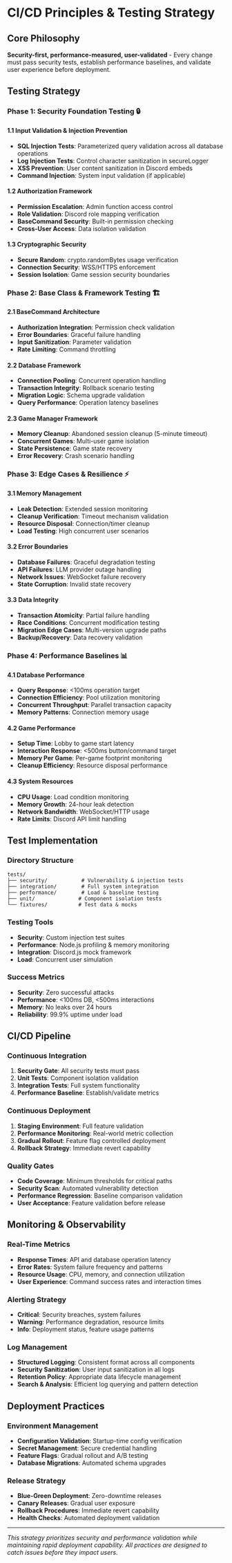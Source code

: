 # CI/CD Principles & Testing Strategy

## Core Philosophy
**Security-first, performance-measured, user-validated** - Every change must pass security tests, establish performance baselines, and validate user experience before deployment.

## Testing Strategy

### Phase 1: Security Foundation Testing 🔒

#### 1.1 Input Validation & Injection Prevention
- **SQL Injection Tests**: Parameterized query validation across all database operations
- **Log Injection Tests**: Control character sanitization in secureLogger
- **XSS Prevention**: User content sanitization in Discord embeds
- **Command Injection**: System input validation (if applicable)

#### 1.2 Authorization Framework
- **Permission Escalation**: Admin function access control
- **Role Validation**: Discord role mapping verification
- **BaseCommand Security**: Built-in permission checking
- **Cross-User Access**: Data isolation validation

#### 1.3 Cryptographic Security
- **Secure Random**: crypto.randomBytes usage verification
- **Connection Security**: WSS/HTTPS enforcement
- **Session Isolation**: Game session security boundaries

### Phase 2: Base Class & Framework Testing 🏗️

#### 2.1 BaseCommand Architecture
- **Authorization Integration**: Permission check validation
- **Error Boundaries**: Graceful failure handling
- **Input Sanitization**: Parameter validation
- **Rate Limiting**: Command throttling

#### 2.2 Database Framework
- **Connection Pooling**: Concurrent operation handling
- **Transaction Integrity**: Rollback scenario testing
- **Migration Logic**: Schema upgrade validation
- **Query Performance**: Operation latency baselines

#### 2.3 Game Manager Framework
- **Memory Cleanup**: Abandoned session cleanup (5-minute timeout)
- **Concurrent Games**: Multi-user game isolation
- **State Persistence**: Game state recovery
- **Error Recovery**: Crash scenario handling

### Phase 3: Edge Cases & Resilience ⚡

#### 3.1 Memory Management
- **Leak Detection**: Extended session monitoring
- **Cleanup Verification**: Timeout mechanism validation
- **Resource Disposal**: Connection/timer cleanup
- **Load Testing**: High concurrent user scenarios

#### 3.2 Error Boundaries
- **Database Failures**: Graceful degradation testing
- **API Failures**: LLM provider outage handling
- **Network Issues**: WebSocket failure recovery
- **State Corruption**: Invalid state recovery

#### 3.3 Data Integrity
- **Transaction Atomicity**: Partial failure handling
- **Race Conditions**: Concurrent modification testing
- **Migration Edge Cases**: Multi-version upgrade paths
- **Backup/Recovery**: Data recovery validation

### Phase 4: Performance Baselines 📊

#### 4.1 Database Performance
- **Query Response**: <100ms operation target
- **Connection Efficiency**: Pool utilization monitoring
- **Concurrent Throughput**: Parallel transaction capacity
- **Memory Patterns**: Connection memory usage

#### 4.2 Game Performance
- **Setup Time**: Lobby to game start latency
- **Interaction Response**: <500ms button/command target
- **Memory Per Game**: Per-game footprint monitoring
- **Cleanup Efficiency**: Resource disposal performance

#### 4.3 System Resources
- **CPU Usage**: Load condition monitoring
- **Memory Growth**: 24-hour leak detection
- **Network Bandwidth**: WebSocket/HTTP usage
- **Rate Limits**: Discord API limit handling

## Test Implementation

### Directory Structure
```
tests/
├── security/           # Vulnerability & injection tests
├── integration/        # Full system integration
├── performance/        # Load & baseline testing
├── unit/              # Component isolation tests
└── fixtures/          # Test data & mocks
```

### Testing Tools
- **Security**: Custom injection test suites
- **Performance**: Node.js profiling & memory monitoring
- **Integration**: Discord.js mock framework
- **Load**: Concurrent user simulation

### Success Metrics
- **Security**: Zero successful attacks
- **Performance**: <100ms DB, <500ms interactions
- **Memory**: No leaks over 24 hours
- **Reliability**: 99.9% uptime under load

## CI/CD Pipeline

### Continuous Integration
1. **Security Gate**: All security tests must pass
2. **Unit Tests**: Component isolation validation
3. **Integration Tests**: Full system functionality
4. **Performance Baseline**: Establish/validate metrics

### Continuous Deployment
1. **Staging Environment**: Full feature validation
2. **Performance Monitoring**: Real-world metric collection
3. **Gradual Rollout**: Feature flag controlled deployment
4. **Rollback Strategy**: Immediate revert capability

### Quality Gates
- **Code Coverage**: Minimum thresholds for critical paths
- **Security Scan**: Automated vulnerability detection
- **Performance Regression**: Baseline comparison validation
- **User Acceptance**: Feature validation before release

## Monitoring & Observability

### Real-Time Metrics
- **Response Times**: API and database operation latency
- **Error Rates**: System failure frequency and patterns
- **Resource Usage**: CPU, memory, and connection utilization
- **User Experience**: Command success rates and interaction times

### Alerting Strategy
- **Critical**: Security breaches, system failures
- **Warning**: Performance degradation, resource limits
- **Info**: Deployment status, feature usage patterns

### Log Management
- **Structured Logging**: Consistent format across all components
- **Security Sanitization**: User input sanitization in all logs
- **Retention Policy**: Appropriate data lifecycle management
- **Search & Analysis**: Efficient log querying and pattern detection

## Deployment Practices

### Environment Management
- **Configuration Validation**: Startup-time config verification
- **Secret Management**: Secure credential handling
- **Feature Flags**: Gradual rollout and A/B testing
- **Database Migrations**: Automated schema upgrades

### Release Strategy
- **Blue-Green Deployment**: Zero-downtime releases
- **Canary Releases**: Gradual user exposure
- **Rollback Procedures**: Immediate revert capability
- **Health Checks**: Automated deployment validation

---

*This strategy prioritizes security and performance validation while maintaining rapid deployment capability. All practices are designed to catch issues before they impact users.*